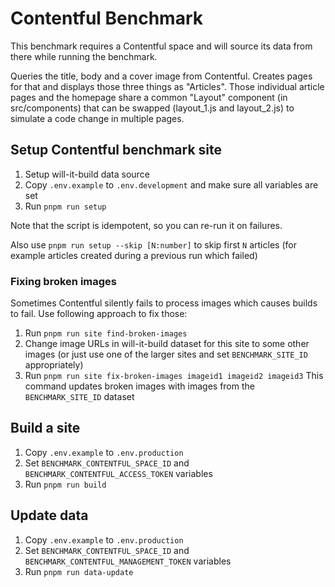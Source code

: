 # Contentful Benchmark

This benchmark requires a Contentful space and will source its data from there while running the benchmark.

Queries the title, body and a cover image from Contentful. Creates pages for that and displays those three things as "Articles".
Those individual article pages and the homepage share a common "Layout" component (in src/components) that can be swapped (layout_1.js and layout_2.js) to simulate a code change in multiple pages.

## Setup Contentful benchmark site

1. Setup will-it-build data source
2. Copy `.env.example` to `.env.development` and make sure all variables are set
3. Run `pnpm run setup`

Note that the script is idempotent, so you can re-run it on failures.

Also use `pnpm run setup --skip [N:number]` to skip first `N` articles
(for example articles created during a previous run which failed)

### Fixing broken images

Sometimes Contentful silently fails to process images which causes builds to fail.
Use following approach to fix those:

1. Run `pnpm run site find-broken-images`
2. Change image URLs in will-it-build dataset for this site to some other images
   (or just use one of the larger sites and set `BENCHMARK_SITE_ID` appropriately)
3. Run `pnpm run site fix-broken-images imageid1 imageid2 imageid3`
   This command updates broken images with images from the `BENCHMARK_SITE_ID` dataset

## Build a site

1. Copy `.env.example` to `.env.production`
2. Set `BENCHMARK_CONTENTFUL_SPACE_ID` and `BENCHMARK_CONTENTFUL_ACCESS_TOKEN` variables
3. Run `pnpm run build`

## Update data

1. Copy `.env.example` to `.env.production`
2. Set `BENCHMARK_CONTENTFUL_SPACE_ID` and `BENCHMARK_CONTENTFUL_MANAGEMENT_TOKEN`
   variables
3. Run `pnpm run data-update`
